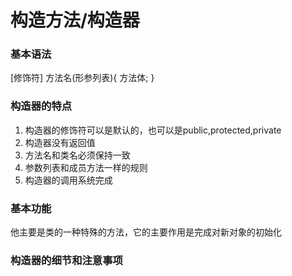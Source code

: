 # 构造方法/构造器
### 基本语法
[修饰符] 方法名(形参列表){
  方法体;
}
### 构造器的特点
1. 构造器的修饰符可以是默认的，也可以是public,protected,private
2. 构造器没有返回值
3. 方法名和类名必须保持一致
4. 参数列表和成员方法一样的规则
5. 构造器的调用系统完成
### 基本功能
他主要是类的一种特殊的方法，它的主要作用是完成对新对象的初始化

### 构造器的细节和注意事项

